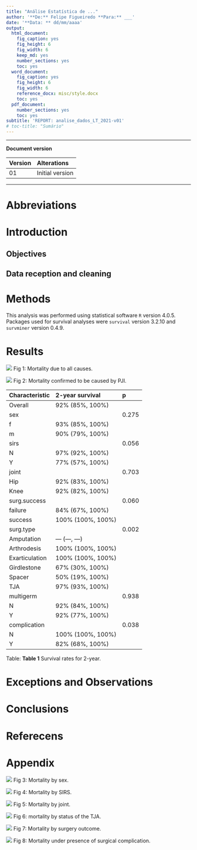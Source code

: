 ```yaml
---
title: "Análise Estatística de ..."
author: '**De:** Felipe Figueiredo **Para:** ___'
date: '**Data: ** dd/mm/aaaa'
output:
  html_document:
    fig_caption: yes
    fig_height: 6
    fig_width: 6
    keep_md: yes
    number_sections: yes
    toc: yes
  word_document:
    fig_caption: yes
    fig_height: 6
    fig_width: 6
    reference_docx: misc/style.docx
    toc: yes
  pdf_document:
    number_sections: yes
    toc: yes
subtitle: 'REPORT: analise_dados_LT_2021-v01'
# toc-title: "Sumário"
---
```




---

**Document version**


|Version |Alterations     |
|:-------|:---------------|
|01      |Initial version |

---

<!-- # Signatures -->

<!-- ```{r, echo=FALSE} -->
<!-- sig.field <- "__________________________" -->
<!-- date.field <- "_____________" -->
<!-- Stat <- c("Elaborador", "Nome", "Função", sig.field, date.field) -->
<!-- Reviewer <- c("Revisado por", "", "", sig.field, date.field) -->
<!-- Approver <- c("Verificado por", "", "", sig.field, date.field) -->
<!-- Final.Approver <- c("Aprovação final", "", "", sig.field, date.field) -->

<!-- sigs <- rbind( -->
<!--   Stat -->
<!--   , Reviewer -->
<!--   , Approver -->
<!--   , Final.Approver -->
<!--   ) -->
<!-- rownames(sigs) <- NULL -->
<!-- colnames(sigs) <- c("Papel", "Nome", "Função", "Assinatura", "Data") -->

<!-- # pander(sigs, split.cells = c(9, 14, 14, 16, 8), split.table = Inf) -->
<!-- kable(sigs) -->
<!-- ``` -->

# Abbreviations

# Introduction

## Objectives

## Data reception and cleaning

# Methods



This analysis was performed using statistical software `R` version 4.0.5.
Packages used for survival analyses were `survival` version 3.2.10 and `survminer` version 0.4.9.

# Results


![](../figures/death_all.png)
Fig 1: Mortality due to all causes.

![](../figures/death_PJI.png)
Fig 2: Mortality confirmed to be caused by PJI.



|Characteristic |2-year survival   |p     |
|:--------------|:-----------------|:-----|
|Overall        |92% (85%, 100%)   |      |
|sex            |                  |0.275 |
|f              |93% (85%, 100%)   |      |
|m              |90% (79%, 100%)   |      |
|sirs           |                  |0.056 |
|N              |97% (92%, 100%)   |      |
|Y              |77% (57%, 100%)   |      |
|joint          |                  |0.703 |
|Hip            |92% (83%, 100%)   |      |
|Knee           |92% (82%, 100%)   |      |
|surg.success   |                  |0.060 |
|failure        |84% (67%, 100%)   |      |
|success        |100% (100%, 100%) |      |
|surg.type      |                  |0.002 |
|Amputation     |— (—, —)          |      |
|Arthrodesis    |100% (100%, 100%) |      |
|Exarticulation |100% (100%, 100%) |      |
|Girdlestone    |67% (30%, 100%)   |      |
|Spacer         |50% (19%, 100%)   |      |
|TJA            |97% (93%, 100%)   |      |
|multigerm      |                  |0.938 |
|N              |92% (84%, 100%)   |      |
|Y              |92% (77%, 100%)   |      |
|complication   |                  |0.038 |
|N              |100% (100%, 100%) |      |
|Y              |82% (68%, 100%)   |      |

Table: **Table 1** Survival rates for 2-year.

# Exceptions and Observations

# Conclusions


# Referecens

# Appendix

<!-- ```{r fig3, fig.height=12, fig.width=8} -->
<!-- ggarrange(gg.sex$plot, gg.sirs$plot, gg.joint$plot, gg.stat.tja$plot, gg.outcome$plot, gg.comp$plot, labels = "AUTO", ncol = 2, nrow = 3) -->
<!-- ``` -->

![](../figures/sex.png)
Fig 3: Mortality by sex.

![](../figures/sirs.png)
Fig 4: Mortality by SIRS.

![](../figures/joint.png)
Fig 5: Mortality by joint.

![](../figures/surg_success.png)
Fig 6: mortality by status of the TJA.

![](../figures/surg_type.png)
Fig 7: Mortality by surgery outcome.

![](../figures/complication.png)
Fig 8: Mortality under presence of surgical complication.

<!-- ![](../figures/comp_type.png) -->
<!-- Fig 9: Mortality by complication type. -->



<!-- Table: **Table 2** Optional version of Table 1, adding 1-year survival rates. -->
